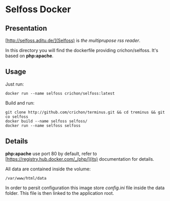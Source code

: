 # Selfoss Docker

## Presentation

[http://selfoss.aditu.de/](Selfoss) is *the multiprupose rss reader*.

In this directory you will find the dockerfile providing crichon/selfoss.
It's based on **php:apache**.

## Usage

Just run:

    docker run --name selfoss crichon/selfoss:latest

Build and run:

    git clone http://github.com/crichon/terminus.git && cd treminus && git co selfoss
    docker build --name selfoss selfoss/
    docker run --name selfoss selfoss

## Details

**php:apache** use port 80 by default, refer to [https://registry.hub.docker.com/_/php/](its) documentation for details.

All data are contained inside the volume:

    /var/www/html/data

In order to persit configuration this image store *config.ini* file inside the data folder.
This file is then linked to the application root.

